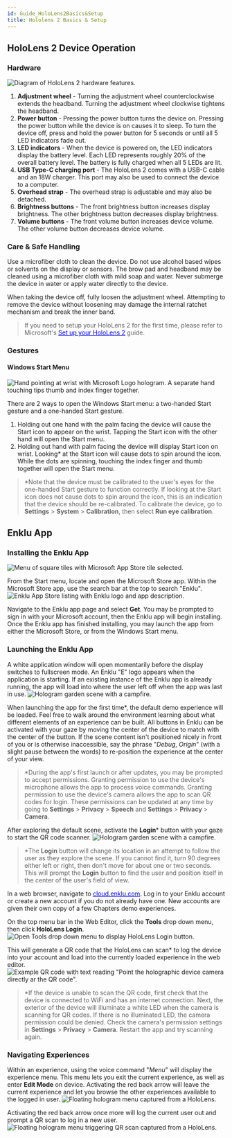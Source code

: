 ```yaml
---
id: Guide_HoloLens2Basics&Setup
title: Hololens 2 Basics & Setup
---
```


## HoloLens 2 Device Operation

### Hardware

![Diagram of HoloLens 2 hardware features.](/documentation/live/latest/img/product/HoloLens2Basics&Setup_HL2Diagram.png)

1. **Adjustment wheel** - Turning the adjustment wheel counterclockwise extends the headband. Turning the adjustment wheel clockwise tightens the headband.
2. **Power button** - Pressing the power button turns the device on. Pressing the power button while the device is on causes it to sleep. To turn the device off, press and hold the power button for 5 seconds or until all 5 LED indicators fade out.
3. **LED indicators** - When the device is powered on, the LED indicators display the battery level. Each LED represents roughly 20% of the overall battery level. The battery is fully charged when all 5 LEDs are lit.
4. **USB Type-C charging port** - The HoloLens 2 comes with a USB-C cable and an 18W charger. This port may also be used to connect the device to a computer.
5. **Overhead strap** - The overhead strap is adjustable and may also be detached.
6. **Brightness buttons** - The front brightness button increases display brightness. The other brightness button decreases display brightness.
7. **Volume buttons** - The front volume button increases device volume. The other volume button decreases device volume.

### Care & Safe Handling

Use a microfiber cloth to clean the device. Do not use alcohol based wipes or solvents on the display or sensors. The brow pad and headband may be cleaned using a microfiber cloth with mild soap and water. Never submerge the device in water or apply water directly to the device.

When taking the device off, fully loosen the adjustment wheel. Attempting to remove the device without loosening may damage the internal ratchet mechanism and break the inner band.

> If you need to setup your HoloLens 2 for the first time, please refer to Microsoft's <a style="color:#0000ee" href="https://docs.microsoft.com/en-us/hololens/hololens2-start" target="\_blank"><u>Set up your HoloLens 2</u></a> guide.

### Gestures

#### Windows Start Menu

![Hand pointing at wrist with Microsoft Logo hologram. A separate hand touching tips thumb and index finger together.](/documentation/live/latest/img/product/HoloLens2Basics&Setup_Gestures.png)

There are 2 ways to open the Windows Start menu: a two-handed Start gesture and a one-handed Start gesture.

1. Holding out one hand with the palm facing the device will cause the Start icon to appear on the wrist. Tapping the Start icon with the other hand will open the Start menu.
2. Holding out hand with palm facing the device will display Start icon on wrist. Looking\* at the Start icon will cause dots to spin around the icon. While the dots are spinning, touching the index finger and thumb together will open the Start menu.

> \*Note that the device must be calibrated to the user's eyes for the one-handed Start gesture to function correctly. If looking at the Start icon does not cause dots to spin around the icon, this is an indication that the device should be re-calibrated. To calibrate the device, go to **Settings** > **System** > **Calibration**, then select **Run eye calibration**.

## Enklu App

### Installing the Enklu App

![Menu of square tiles with Microsoft App Store tile selected.](/documentation/live/latest/img/product/HoloLens2Basics&Setup_StartMenu.png)

From the Start menu, locate and open the Microsoft Store app. Within the Microsoft Store app, use the search bar at the top to search "Enklu".
![Enklu App Store listing with Enklu logo and app description.](/documentation/live/latest/img/product/HoloLens2Basics&Setup_MSStoreEnklu.png) 


Navigate to the Enklu app page and select **Get**. You may be prompted to sign in with your Microsoft account, then the Enklu app will begin installing. Once the Enklu app has finished installing, you may launch the app from either the Microsoft Store, or from the Windows Start menu.

### Launching the Enklu App

A white application window will open momentarily before the display switches to fullscreen mode. An Enklu "E" logo appears when the application is starting. If an existing instance of the Enklu app is already running, the app will load into where the user left off when the app was last in use.
![Hologram garden scene with a campfire.](/documentation/live/latest/img/product/HoloLens2Basics&Setup_DefaultScene.gif) 

When launching the app for the first time\*, the default demo experience will be loaded. Feel free to walk around the environment learning about what different elements of an experience can be built. All buttons in Enklu can be activated with your gaze by moving the center of the device to match with the center of the button. If the scene content isn't positioned nicely in front of you or is otherwise inaccessible, say the phrase "*Debug*, *Origin*" (with a slight pause between the words) to re-position the experience at the center of your view.


> \*During the app's first launch or after updates, you may be prompted to accept permissions. Granting permission to use the device's microphone allows the app to process voice commands. Granting permission to use the device's camera allows the app to scan QR codes for login. These permissions can be updated at any time by going to **Settings** > **Privacy** > **Speech** and **Settings** > **Privacy** > **Camera**.

After exploring the default scene, activate the **Login**\* button with your gaze to start the QR code scanner.
![Hologram garden scene with a campfire.](/documentation/live/latest/img/product/HoloLens2Basics&Setup_QR.png) 

> \*The **Login** button will change its location in an attempt to follow the user as they explore the scene. If you cannot find it, turn 90 degrees either left or right, then don't move for about one or two seconds. This will prompt the **Login** button to find the user and position itself in the center of the user's field of view.

In a web browser, navigate to <a style="color:#0000ee" href="https://cloud.enklu.com/" target="\_blank"><u>cloud.enklu.com</u></a>. Log in to your Enklu account or create a new account if you do not already have one. New accounts are given their own copy of a few Chapters demo experiences.

On the top menu bar in the Web Editor, click the **Tools** drop down menu, then click **HoloLens Login**.
![Open Tools drop down menu to display HoloLens Login button.](/documentation/live/latest/img/product/HoloLens2Basics&Setup_HoloLensLoginEditor.gif) 

This will generate a QR code that the HoloLens can scan\* to log the device into your account and load into the currently loaded experience in the web editor.
![Example QR code with text reading "Point the holographic device camera directly ar the QR code".](/documentation/live/latest/img/product/HoloLens2Basics&Setup_HoloLensLoginQR.png) 


> \*If the device is unable to scan the QR code, first check that the device is connected to WiFi and has an internet connection. Next, the exterior of the device will illuminate a white LED when the camera is scanning for QR codes. If there is no illuminated LED, the camera permission could be denied. Check the camera's permission settings in **Settings** > **Privacy** > **Camera**. Restart the app and try scanning again.

### Navigating Experiences

Within an experience, using the voice command "*Menu*" will display the experience menu. This menu lets you exit the current experience, as well as enter **Edit Mode** on device. Activating the red back arrow will leave the current experience and let you browse the other experiences available to the logged in user.
![Floating hologram menu captured from a HoloLens.](/documentation/live/latest/img/product/HoloLens2Basic&Setup_MenuPopup.gif) 

Activating the red back arrow once more will log the current user out and prompt a QR scan to log in a new user.
![Floating hologram menu triggering QR scan captured from a HoloLens.](/documentation/live/latest/img/product/HoloLens2Basics&Setup_MenuLogout.gif) 